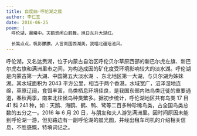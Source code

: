 ```yaml
---
title: 自度曲·呼伦湖之晨
author: 李仁玉
date: 2016-06-25
poem: |
  呼伦湖，晨曦中。天鹅悠闲白鹤舞，旭日东升大湖红。

  长篙点点，帆影朦朦。人言南国西湖美，我唱北疆瑶池风。
---
```


呼伦湖，又名达赉湖，位于内蒙古自治区呼伦贝尔草原西部的新巴尔虎左旗、新巴尔虎右旗和满洲里市之间，为构造成因的矿化度受环境影响较大的淡水湖。呼伦湖是内蒙古第一大湖、中国第五大淡水湖  、东北地区第一大湖，与贝尔湖为姊妹湖。其水域面积为 2043 平方公里，相当于两个香港。水域宽广，沼泽湿地连绵，草原辽阔，食饵丰富，鸟类栖息环境佳良，是我国东部内陆鸟类迁徙的重要通道，春秋两季，南来北往候鸟种类繁多。据初步统计，呼伦湖地区共有鸟类 17 目 41 科 241 种，如：天鹅、海鸥、鹤、鸭、鹭等二百多种珍稀鸟类，占全国鸟类总数的五分之一。2016 年 6 月 20 日，与朋友和夫人游览满洲里。因时间原因未能到呼伦湖一游，但见路边有一副呼伦湖的晨光图，并经出租车司机的介绍相关信息，不胜感慨，特填词记之。
